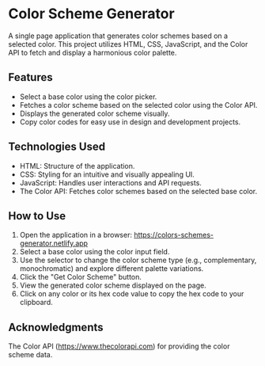 # Color Scheme Generator

A single page application that generates color schemes based on a selected color. This project utilizes HTML, CSS, JavaScript, and the Color API to fetch and display a harmonious color palette.

## Features

- Select a base color using the color picker.
- Fetches a color scheme based on the selected color using the Color API.
- Displays the generated color scheme visually.
- Copy color codes for easy use in design and development projects.

## Technologies Used

- HTML: Structure of the application.
- CSS: Styling for an intuitive and visually appealing UI.
- JavaScript: Handles user interactions and API requests.
- The Color API: Fetches color schemes based on the selected base color.

## How to Use

1. Open the application in a browser: https://colors-schemes-generator.netlify.app
2. Select a base color using the color input field.
3. Use the selector to change the color scheme type (e.g., complementary, monochromatic) and explore different palette variations.
4. Click the "Get Color Scheme" button.
5. View the generated color scheme displayed on the page.
6. Click on any color or its hex code value to copy the hex code to your clipboard.

## Acknowledgments

The Color API (https://www.thecolorapi.com) for providing the color scheme data.
